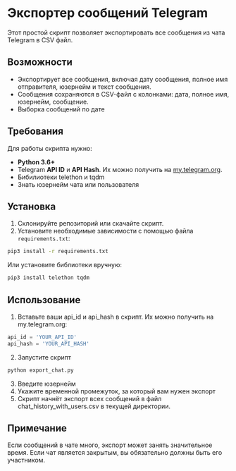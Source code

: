 # Экспортер сообщений Telegram

Этот простой скрипт позволяет экспортировать все сообщения из чата Telegram в CSV файл.

## Возможности

- Экспортирует все сообщения, включая дату сообщения, полное имя отправителя, юзернейм и текст сообщения.
- Сообщения сохраняются в CSV-файл с колонками: дата, полное имя, юзернейм, сообщение.
- Выборка сообщений по дате

## Требования

Для работы скрипта нужно:

- **Python 3.6+**
- Telegram **API ID** и **API Hash**. Их можно получить на [my.telegram.org](https://my.telegram.org/apps).
- Бибилиотеки telethon и tqdm
- Знать юзернейм чата или пользователя

## Установка

1. Склонируйте репозиторий или скачайте скрипт.
2. Установите необходимые зависимости с помощью файла `requirements.txt`:
```bash
pip3 install -r requirements.txt
```
Или установите библиотеки вручную:
```bash
pip3 install telethon tqdm
```

## Использование

1. Вставьте ваши api_id и api_hash в скрипт. Их можно получить на my.telegram.org:
```python
api_id = 'YOUR_API_ID'
api_hash = 'YOUR_API_HASH'
```
2. Запустите скрипт
```bash
python export_chat.py
```
3. Введите юзернейм
4. Укажите временной промежуток, за который вам нужен экспорт
5. Скрипт начнёт экспорт всех сообщений в файл chat_history_with_users.csv в текущей директории.

## Примечание

Если сообщений в чате много, экспорт может занять значительное время.
Если чат является закрытым, вы обязательно должны быть его участником.
